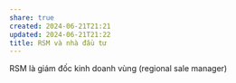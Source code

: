 ```yaml
---
share: true
created: 2024-06-21T21:21
updated: 2024-06-21T21:22
title: RSM và nhà đầu tư
---
```

RSM là giám đốc kinh doanh vùng (regional sale manager)

